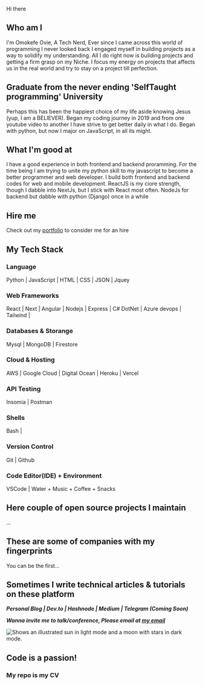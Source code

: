 
Hi there
## Who am I

I'm Omokefe Ovie, A Tech Nerd, Ever since I came across this world of programming I never looked back I engaged myself in building projects as a way to solidify my understanding. All I do right now is building projects and getting a firm grasp on my Niche. I focus my energy on projects that affects us in the real world and try to stay on a project till perfection.

## Graduate from the never ending 'SelfTaught programming' University

Perhaps this has been the happiest choice of my life aside knowing Jesus (yup, I am a BELIEVER). Began my coding journey in 2019 and from one youtube video to another I have strive to get better daily in what I do. Began with python, but now I major on JavaScript, in all its might.

## What I'm good at

I have a good experience in both frontend and backend proramming. For the time being I am trying to unite my python skill to my javascript to become a better programmer and web developer. I build both frontend and backend codes for web and mobile development. ReactJS is my ciore strength, though I dabble into NextJs, but I stick with React most often. NodeJs for backend but dabble with python (Django) once in a while

## Hire me

Check out my [portfolio](https://my-portfolio-pda3.vercel.app/) to consider me for an hire

## My Tech Stack

### Language
Python | JavaScript | HTML | CSS | JSON |
Jquey

### Web Frameworks
React | Next | Angular | Nodejs | Express | C# DotNet | Azure devops | Tailwind |

### Databases & Storange
Mysql | MongoDB | Firestore 

### Cloud & Hosting
AWS | Google Cloud | Digital Ocean | Heroku | Vercel

### API Testing
Insomia | Postman

### Shells
Bash |

### Version Control
Git | Github

### Code Editor(IDE) + Environment
VSCode | Water + Music + Coffee + Snacks

## Here couple of open source projects I maintain
...

## These are some of companies with my fingerprints
You can be the first...

## Sometimes I write technical articles & tutorials on these platform

***Personal Blog | Dev.to | Hashnode | Medium | Telegram (Coming Soon)***

***Wanna invite me to talk/conference, Please email at [my email](oviedavid77@gmail.com)***


<picture width="50px">
  <source media="(prefers-color-scheme: dark)" srcset="https://user-images.githubusercontent.com/25423296/163456776-7f95b81a-f1ed-45f7-b7ab-8fa810d529fa.png">
  <source media="(prefers-color-scheme: light)" srcset="https://user-images.githubusercontent.com/25423296/163456779-a8556205-d0a5-45e2-ac17-42d089e3c3f8.png">
  <img alt="Shows an illustrated sun in light mode and a moon with stars in dark mode." src="https://user-images.githubusercontent.com/25423296/163456779-a8556205-d0a5-45e2-ac17-42d089e3c3f8.png">
</picture>



## Code is a passion!

### My repo is my CV
